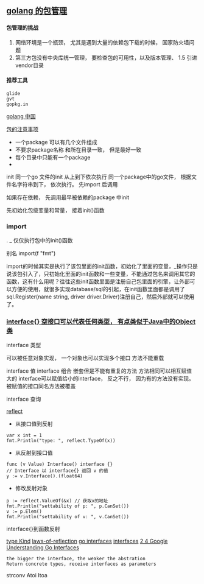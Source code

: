 ## [golang 的包管理](http://www.infoq.com/cn/articles/golang-package-management)

#### 包管理的挑战

1. 网络环境是一个瓶颈， 尤其是遇到大量的依赖包下载的时候， 国家防火墙问题
2. 第三方包没有中央库统一管理， 要检查包的可用性，以及版本管理、 1.5 引进vendor目录

#### 推荐工具

    glide
    gvt
    gopkg.in

[golang 中国](https://golangtc.com/members/city/%E4%B8%8A%E6%B5%B7?p=2)


[包的注意事项](http://www.cnblogs.com/dajianshi/p/3596492.html)
- 一个package 可以有几个文件组成
- 不要求package名称 和所在目录一致， 但是最好一致
- 每个目录中只能有一个package
- 

init 同一个go 文件的init 从上到下依次执行
同一个package中的go文件， 根据文件名字符串到下， 依次执行。
先import 后调用

如果存在依赖， 先调用最早被依赖的package 中init 

先初始化包级变量和常量， 接着init()函数


### import 

. 
_  仅仅执行包中的init()函数

别名    import(f "fmt") 

import的时候其实是执行了该包里面的init函数，初始化了里面的变量，_操作只是说该包引入了，只初始化里面的init函数和一些变量，不能通过包名来调用其它的函数，这有什么用呢？往往这些init函数里面是注册自己包里面的引擎，让外部可以方便的使用，就很多实现database/sql的引起，在init函数里面都是调用了sql.Register(name string, driver driver.Driver)注册自己，然后外部就可以使用了。


### [interface{} 空接口可以代表任何类型， 有点类似于Java中的Object类](http://blog.csdn.net/chuangrain/article/details/9358737)

interface 类型

   可以被任意对象实现， 一个对象也可以实现多个接口
   方法不能重载

interface 值
interface 组合
    嵌套但是不能有重复的方法
    方法相同可以相互赋值
    大的 interface可以赋值给小的interface， 反之不行， 因为有的方法没有实现。 被赋值的接口同名方法被覆盖

interface 查询



[reflect](http://www.cnblogs.com/coder2012/p/4881854.html)

- 从接口值到反射
```
var x int = 1
fmt.Println("type: ", reflect.TypeOf(x))
```
- 从反射到接口值
```
func (v Value) Interface() interface {}
// Interface 以 interface{} 返回 v 的值
y := v.Interface().(float64)
```
- 修改反射对象
```
p := reflect.ValueOf(&x) // 获取x的地址
fmt.Println("settability of p: ", p.CanSet())
v := p.Elem()
fmt.Println("settability of v: ", v.CanSet())
```
interface{}到函数反射



[type Kind](https://golang.org/pkg/reflect/)
[laws-of-reflection](https://blog.golang.org/laws-of-reflection)
[go interfaces](https://www.airs.com/blog/archives/277)
[interfaces](https://research.swtch.com/interfaces)
[2 4 Google Understanding Go Interfaces](https://www.youtube.com/watch?v=F4wUrj6pmSI)

    the bigger the interface, the weaker the abstration
    Return concrete types, receive interfaces as parameters


strconv 
    Atoi
    Itoa
